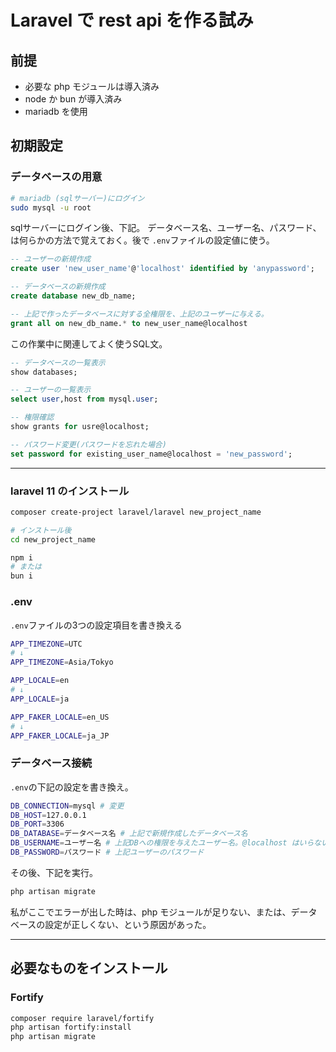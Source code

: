 # Laravel で rest api を作る試み

## 前提

- 必要な php モジュールは導入済み
- node か bun が導入済み
- mariadb を使用

## 初期設定

### データベースの用意

```bash
# mariadb (sqlサーバー)にログイン
sudo mysql -u root
```

sqlサーバーにログイン後、下記。
データベース名、ユーザー名、パスワード、は何らかの方法で覚えておく。後で `.env`ファイルの設定値に使う。

```sql
-- ユーザーの新規作成
create user 'new_user_name'@'localhost' identified by 'anypassword';

-- データベースの新規作成
create database new_db_name;

-- 上記で作ったデータベースに対する全権限を、上記のユーザーに与える。
grant all on new_db_name.* to new_user_name@localhost
```

この作業中に関連してよく使うSQL文。

```sql
-- データベースの一覧表示
show databases;

-- ユーザーの一覧表示
select user,host from mysql.user;

-- 権限確認
show grants for usre@localhost;

-- パスワード変更(パスワードを忘れた場合)
set password for existing_user_name@localhost = 'new_password';
```

---

### laravel 11 のインストール

```bash
composer create-project laravel/laravel new_project_name

# インストール後
cd new_project_name

npm i
# または
bun i
```

### .env

`.env`ファイルの3つの設定項目を書き換える

```bash
APP_TIMEZONE=UTC
# ↓
APP_TIMEZONE=Asia/Tokyo

APP_LOCALE=en
# ↓
APP_LOCALE=ja

APP_FAKER_LOCALE=en_US
# ↓
APP_FAKER_LOCALE=ja_JP
```

### データベース接続

`.env`の下記の設定を書き換え。

```bash
DB_CONNECTION=mysql # 変更
DB_HOST=127.0.0.1
DB_PORT=3306
DB_DATABASE=データベース名 # 上記で新規作成したデータベース名
DB_USERNAME=ユーザー名 # 上記DBへの権限を与えたユーザー名。@localhost はいらない。
DB_PASSWORD=パスワード # 上記ユーザーのパスワード
```

その後、下記を実行。

```bash
php artisan migrate
```

私がここでエラーが出した時は、php モジュールが足りない、または、データベースの設定が正しくない、という原因があった。

---

## 必要なものをインストール

### Fortify

```bash
composer require laravel/fortify
php artisan fortify:install
php artisan migrate
```
